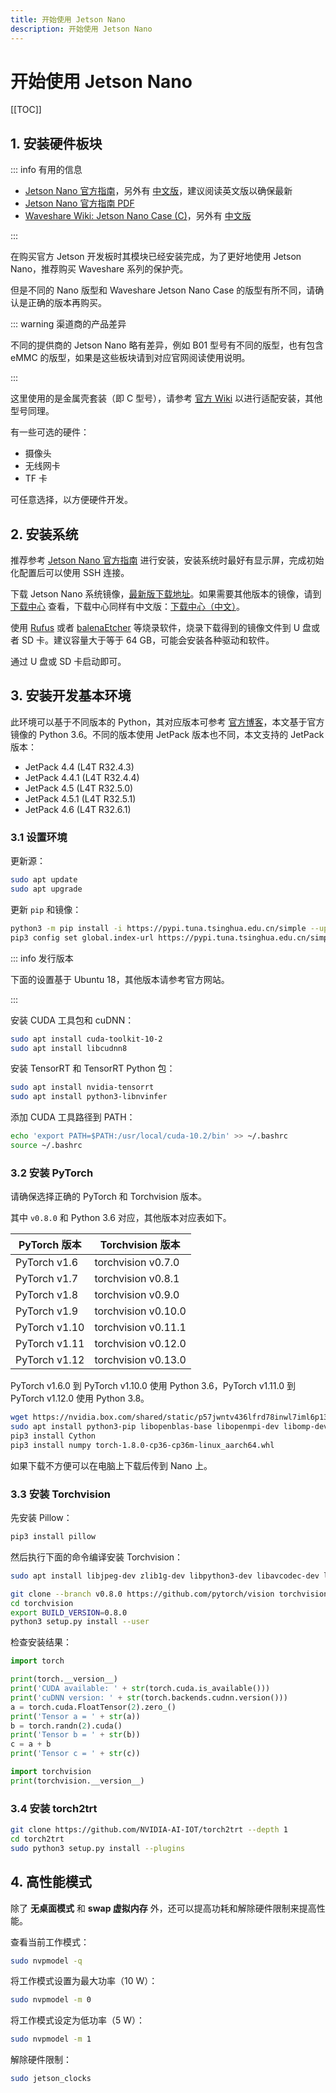 ```yaml
---
title: 开始使用 Jetson Nano
description: 开始使用 Jetson Nano
---
```


# 开始使用 Jetson Nano

[[TOC]]

## 1. 安装硬件板块

::: info 有用的信息

- [Jetson Nano 官方指南](https://developer.nvidia.com/embedded/learn/get-started-jetson-nano-devkit)，另外有 [中文版](https://developer.nvidia.com/zh-cn/embedded/learn/get-started-jetson-nano-devkit)，建议阅读英文版以确保最新
- [Jetson Nano 官方指南 PDF](https://developer.nvidia.com/embedded/dlc/Jetson_Nano_Developer_Kit_User_Guide)
- [Waveshare Wiki: Jetson Nano Case (C)](https://www.waveshare.com/wiki/Jetson_Nano_Case_(C))，另外有 [中文版](https://www.waveshare.net/wiki/Jetson_Nano_Case_(C))

:::

在购买官方 Jetson 开发板时其模块已经安装完成，为了更好地使用 Jetson Nano，推荐购买 Waveshare 系列的保护壳。

但是不同的 Nano 版型和 Waveshare Jetson Nano Case 的版型有所不同，请确认是正确的版本再购买。

::: warning 渠道商的产品差异

不同的提供商的 Jetson Nano 略有差异，例如 B01 型号有不同的版型，也有包含 eMMC 的版型，如果是这些板块请到对应官网阅读使用说明。

:::

这里使用的是金属壳套装（即 C 型号），请参考 [官方 Wiki](https://www.waveshare.net/wiki/Jetson_Nano_Case_(C)) 以进行适配安装，其他型号同理。

有一些可选的硬件：
- 摄像头
- 无线网卡
- TF 卡

可任意选择，以方便硬件开发。

## 2. 安装系统

推荐参考 [Jetson Nano 官方指南](https://developer.nvidia.com/embedded/learn/get-started-jetson-nano-devkit) 进行安装，安装系统时最好有显示屏，完成初始化配置后可以使用 SSH 连接。

下载 Jetson Nano 系统镜像，[最新版下载地址](https://developer.nvidia.com/jetson-nano-sd-card-image)。如果需要其他版本的镜像，请到 [下载中心](https://developer.nvidia.com/embedded/downloads) 查看，下载中心同样有中文版：[下载中心（中文）](https://developer.nvidia.com/zh-cn/embedded/downloads)。

使用 [Rufus](https://rufus.ie/zh/) 或者 [balenaEtcher](https://www.balena.io/etcher/) 等烧录软件，烧录下载得到的镜像文件到 U 盘或者 SD 卡。建议容量大于等于 64 GB，可能会安装各种驱动和软件。

通过 U 盘或 SD 卡启动即可。

## 3. 安装开发基本环境

此环境可以基于不同版本的 Python，其对应版本可参考 [官方博客](https://forums.developer.nvidia.com/t/72048)，本文基于官方镜像的 Python 3.6。不同的版本使用 JetPack 版本也不同，本文支持的 JetPack 版本：
- JetPack 4.4 (L4T R32.4.3)
- JetPack 4.4.1 (L4T R32.4.4)
- JetPack 4.5 (L4T R32.5.0)
- JetPack 4.5.1 (L4T R32.5.1)
- JetPack 4.6 (L4T R32.6.1)

### 3.1 设置环境

更新源：

```bash
sudo apt update
sudo apt upgrade
```

更新 `pip` 和镜像：

```bash
python3 -m pip install -i https://pypi.tuna.tsinghua.edu.cn/simple --upgrade pip
pip3 config set global.index-url https://pypi.tuna.tsinghua.edu.cn/simple
```

::: info 发行版本

下面的设置基于 Ubuntu 18，其他版本请参考官方网站。

:::

安装 CUDA 工具包和 cuDNN：

```bash
sudo apt install cuda-toolkit-10-2
sudo apt install libcudnn8
```

安装 TensorRT 和 TensorRT Python 包：

```bash
sudo apt install nvidia-tensorrt
sudo apt install python3-libnvinfer
```

添加 CUDA 工具路径到 PATH：

```bash
echo 'export PATH=$PATH:/usr/local/cuda-10.2/bin' >> ~/.bashrc
source ~/.bashrc
```

### 3.2 安装 PyTorch

请确保选择正确的 PyTorch 和 Torchvision 版本。

其中 `v0.8.0` 和 Python 3.6 对应，其他版本对应表如下。

| PyTorch 版本  | Torchvision 版本    |
| ------------- | ------------------- |
| PyTorch v1.6  | torchvision v0.7.0  |
| PyTorch v1.7  | torchvision v0.8.1  |
| PyTorch v1.8  | torchvision v0.9.0  |
| PyTorch v1.9  | torchvision v0.10.0 |
| PyTorch v1.10 | torchvision v0.11.1 |
| PyTorch v1.11 | torchvision v0.12.0 |
| PyTorch v1.12 | torchvision v0.13.0 |

PyTorch v1.6.0 到 PyTorch v1.10.0 使用 Python 3.6，PyTorch v1.11.0 到 PyTorch v1.12.0 使用 Python 3.8。

```bash
wget https://nvidia.box.com/shared/static/p57jwntv436lfrd78inwl7iml6p13fzh.whl -O torch-1.8.0-cp36-cp36m-linux_aarch64.whl
sudo apt install python3-pip libopenblas-base libopenmpi-dev libomp-dev
pip3 install Cython
pip3 install numpy torch-1.8.0-cp36-cp36m-linux_aarch64.whl
```

如果下载不方便可以在电脑上下载后传到 Nano 上。

### 3.3 安装 Torchvision

先安装 Pillow：

```bash
pip3 install pillow
```

然后执行下面的命令编译安装 Torchvision：

```bash
sudo apt install libjpeg-dev zlib1g-dev libpython3-dev libavcodec-dev libavformat-dev libswscale-dev

git clone --branch v0.8.0 https://github.com/pytorch/vision torchvision
cd torchvision
export BUILD_VERSION=0.8.0
python3 setup.py install --user
```

检查安装结果：

```python
import torch

print(torch.__version__)
print('CUDA available: ' + str(torch.cuda.is_available()))
print('cuDNN version: ' + str(torch.backends.cudnn.version()))
a = torch.cuda.FloatTensor(2).zero_()
print('Tensor a = ' + str(a))
b = torch.randn(2).cuda()
print('Tensor b = ' + str(b))
c = a + b
print('Tensor c = ' + str(c))

import torchvision
print(torchvision.__version__)
```

### 3.4 安装 torch2trt

```bash
git clone https://github.com/NVIDIA-AI-IOT/torch2trt --depth 1
cd torch2trt
sudo python3 setup.py install --plugins
```

## 4. 高性能模式

除了 **无桌面模式** 和 **swap 虚拟内存** 外，还可以提高功耗和解除硬件限制来提高性能。

查看当前工作模式：

```bash
sudo nvpmodel -q
```

将工作模式设置为最大功率（10 W）：

```bash
sudo nvpmodel -m 0
```

将工作模式设定为低功率（5 W）：

```bash
sudo nvpmodel -m 1
```

解除硬件限制：

```bash
sudo jetson_clocks
```

